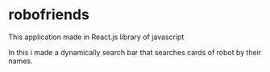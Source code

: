 # robofriends
This application made in React.js library of javascript

In this i made a dynamically search bar that searches cards of robot by their names.
